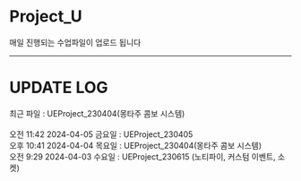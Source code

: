 # Project_U
매일 진행되는 수업파일이 업로드 됩니다

---

# UPDATE LOG

최근 파일 : UEProject_230404(몽타주 콤보 시스템)</br>
</br>
오전 11:42 2024-04-05 금요일 : UEProject_230405</br>
오후 10:41 2024-04-04 목요일 : UEProject_230404(몽타주 콤보 시스템)</br>
오전 9:29 2024-04-03 수요일 : UEProject_230615 (노티파이, 커스텀 이벤트, 소켓)</br>
